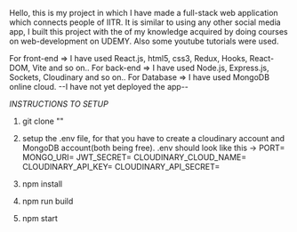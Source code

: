 Hello, this is my project in which I have made a full-stack web application which connects people of IITR.
It is similar to using any other social media app, I built this project with the of my knowledge acquired by doing courses 
on web-development on UDEMY. Also some youtube tutorials were used.

For front-end => I have used React.js, html5, css3, Redux, Hooks, React-DOM, Vite and so on..
For back-end => I have used Node.js, Express.js, Sockets, Cloudinary and so on..
For Database => I have used MongoDB online cloud.
--I have not yet deployed the app--

*INSTRUCTIONS TO SETUP*
1. git clone ""
2. setup the .env file, for that you have to create a cloudinary account and MongoDB account(both being free).
.env should look like this ->
PORT=
MONGO_URI=
JWT_SECRET=
CLOUDINARY_CLOUD_NAME=
CLOUDINARY_API_KEY=	
CLOUDINARY_API_SECRET=

3. npm install
4. npm run build
5. npm start
